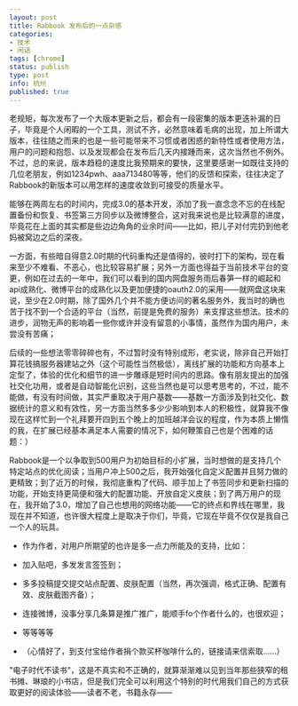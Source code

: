 ```yaml
---
layout: post
title: Rabbook 发布后的一点杂感
categories:
- 技术
- 闲话
tags: [chrome]
status: publish
type: post
info: 杭州
published: true
---
```

老规矩，每次发布了一个大版本更新之后，都会有一段密集的版本更迭补漏的日子，毕竟是个人闲暇的一个工具，测试不齐，必然意味着毛病的出现，加上所谓大版本，往往随之而来的也是一些可能带来不习惯或者困惑的新特性或者使用方法，用户的问题和抱怨、以及发现都会在发布后几天内接踵而来，这次当然也不例外。不过，总的来说，版本趋稳的速度比我预期来的要快，这里要感谢一如既往支持的几位老朋友，例如1234pwh、aaa713480等等，他们的反馈和探索，往往决定了Rabbook的新版本可以用怎样的速度收敛到可接受的质量水平。

能够在两周左右的时间内，完成3.0的基本开发，添加了我一直念念不忘的在线配置备份和恢复、书签第三方同步以及微博整合，这对我来说也是比较满意的进度，毕竟花在上面的其实都是些边边角角的业余时间——比如，把儿子对付完扔到他老妈被窝边之后的深夜。

一方面，有些暗自得意2.0时期的代码重构还是值得的，彼时打下的架构，现在看来至少不难看、不恶心，也比较容易扩展；另外一方面也得益于当前技术平台的变更，例如在过去的一年中，我们可以看到的国内网盘服务雨后春笋一样的崛起和api成熟化、微博平台的成熟化以及更加便捷的oauth2.0的采用——就网盘这块来说，至少在2.0时期，除了国外几个并不能方便访问的著名服务外，我当时的确也苦于找不到一个合适的平台（当然，前提是免费的服务）来支撑这些想法。技术的进步，润物无声的影响着一些你或许并没有留意的小事情，虽然作为国内用户，未尝没有苦痛；

后续的一些想法零零碎碎也有，不过暂时没有特别成形，老实说，除非自己开始打算花钱搞服务器建站之外（这个可能性当然极低），离线扩展的功能和方向基本上定型了，体验的优化和细节的进一步雕琢是短时间内的思路。像有朋友提出的加强社交化功用，或者是自动智能化识别，这些当然也是可以思考思考的，不过，能不能做，有没有时间做，其实严重取决于用户基数——基数一方面涉及到社交化、数据统计的意义和有效性，另一方面当然多多少少影响到本人的积极性，就算我不像现在这样忙到一个礼拜要开四到五个晚上的加班越洋会议的程度，作为本质上懒惰的我，在扩展已经基本满足本人需要的情况下，如何鞭策自己也是个困难的话题：）

Rabbook是一个以争取到500用户为初始目标的小扩展，当时想做的是支持几个特定站点的优化阅读；当用户冲上500之后，我开始强化自定义配置并且努力做的更精致；到了近万的时候，我彻底重构了代码、顺手加上了书签同步和更新扫描的功能，开始支持更简便和强大的配置功能、开放自定义皮肤；到了两万用户的现在，我开始了3.0，增加了自己也想用的网络功能——它的终点和界线在哪里，我现在并不知道，也许很大程度上是取决于你们，毕竟，它现在毕竟不仅仅是我自己一个人的玩具。

- 作为作者，对用户所期望的也许是多一点力所能及的支持，比如：

	
- 加入贴吧，多发发言签签到；

	
- 多多投稿提交提交站点配置、皮肤配置（当然，再次强调，格式正确、配置有效、皮肤截图齐备）；

	
- 连接微博，没事分享几条算是推广推广，能顺手fo个作者什么的，也很欢迎；

	
- 等等等等

	
- （心情好了，到支付宝给作者捐个款买杯咖啡什么的，链接请来信索取……）

"电子时代不读书"，这是不真实和不正确的，就算渐渐难以见到当年那些狭窄的租书摊、琳琅的小书店，但是我们完全可以利用这个特别的时代用我们自己的方式获取更好的阅读体验——读者不老，书籍永存——
